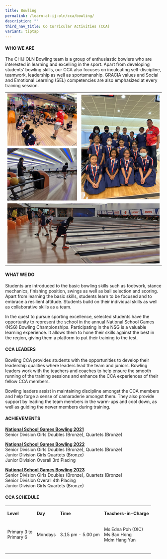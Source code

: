 ```yaml
---
title: Bowling
permalink: /learn-at-ij-oln/cca/bowling/
description: ""
third_nav_title: Co Curricular Activities (CCA)
variant: tiptap
---
```

<h4>WHO WE ARE</h4>
<p>The CHIJ OLN Bowling team is a group of enthusiastic bowlers who are interested
in learning and excelling in the sport. Apart from developing students’
bowling skills, our CCA also focuses on inculcating self-discipline, teamwork,
leadership as well as sportsmanship. GRACIA values and Social and Emotional
Learning (SEL) competencies are also emphasized at every training session.</p>
<table style="minWidth: 50px">
<colgroup>
<col>
<col>
</colgroup>
<tbody>
<tr>
<td rowspan="1" colspan="1">
<div class="isomer-image-wrapper">
<img style="width: 100%" height="auto" width="100%" alt="" src="/images/CCAPics/Bowling1w.jpg">
</div>
</td>
<td rowspan="2" colspan="1">
<div class="isomer-image-wrapper">
<img style="width: 100%" height="auto" width="100%" alt="" src="/images/CCAPics/Bowling3w.jpg">
</div>
</td>
</tr>
<tr>
<td rowspan="1" colspan="1">
<div class="isomer-image-wrapper">
<img style="width: 100%" height="auto" width="100%" alt="" src="/images/CCAPics/Bowling2w.jpg">
</div>
</td>
</tr>
<tr>
<td rowspan="1" colspan="2">
<div class="isomer-image-wrapper">
<img style="width: 100%" height="auto" width="100%" alt="" src="/images/CCAPics/Bowling4w.jpg">
</div>
</td>
</tr>
</tbody>
</table>
<h4>WHAT WE DO</h4>
<p>Students are introduced to the basic bowling skills such as footwork,
stance mechanics, finishing position, swings as well as ball selection
and scoring. Apart from learning the basic skills, students learn to be
focused and to embrace a resilient attitude. Students build on their individual
skills as well as collaborative skills as a team.</p>
<p>In the quest to pursue sporting excellence, selected students have the
opportunity to represent the school in the annual National School Games
(NSG) Bowling Championships. Participating in the NSG is a valuable learning
experience. It allows them to hone their skills against the best in the
region, giving them a platform to put their training to the test.</p>
<h4>CCA LEADERS</h4>
<p>Bowling CCA provides students with the opportunities to develop their
leadership qualities where leaders lead the team and juniors. Bowling leaders
work with the teachers and coaches to help ensure the smooth running of
the training sessions and enhance the CCA experiences of their fellow CCA
members.</p>
<p>Bowling leaders assist in maintaining discipline amongst the CCA members
and help forge a sense of camaraderie amongst them. They also provide support
by leading the team members in the warm-ups and cool down, as well as guiding
the newer members during training.</p>
<h4>ACHIEVEMENTS</h4>
<p><strong><u>National School Games Bowling 2021</u></strong>
<br>Senior Division Girls Doubles (Bronze), Quartets (Bronze)</p>
<p><strong><u>National School Games Bowling 2022</u></strong>
<br>Senior Division Girls Doubles (Bronze), Quartets (Bronze)
<br>Junior Division Girls Quartets (Bronze)
<br>Junior Division Overall 3rd Placing</p>
<p><strong><u>National School Games Bowling 2023</u></strong>
<br>Senior Division Girls Doubles (Bronze), Quartets (Bronze)
<br>Senior Division Overall 4th Placing
<br>Junior Division Girls Quartets (Bronze)</p>
<h4>CCA SCHEDULE</h4>
<table style="minWidth: 100px">
<colgroup>
<col>
<col>
<col>
<col>
</colgroup>
<tbody>
<tr>
<td rowspan="1" colspan="1">
<p><strong>Level</strong>
</p>
</td>
<td rowspan="1" colspan="1">
<p><strong>Day</strong>
</p>
</td>
<td rowspan="1" colspan="1">
<p><strong>Time</strong>
</p>
</td>
<td rowspan="1" colspan="1">
<p><strong>Teachers-in-Charge</strong>
</p>
</td>
</tr>
<tr>
<td rowspan="1" colspan="1">
<p>Primary 3 to
<br>Primary 6</p>
</td>
<td rowspan="1" colspan="1">
<p>Mondays</p>
</td>
<td rowspan="1" colspan="1">
<p>3.15 pm - 5.00 pm</p>
</td>
<td rowspan="1" colspan="1">
<p>Ms Edna Poh (OIC)
<br>Ms Bao Hong
<br>Mdm Hang Yun</p>
</td>
</tr>
<tr>
<td rowspan="1" colspan="1">
<p></p>
</td>
<td rowspan="1" colspan="1">
<p></p>
</td>
<td rowspan="1" colspan="1">
<p></p>
</td>
<td rowspan="1" colspan="1">
<p></p>
</td>
</tr>
</tbody>
</table>
<p></p>